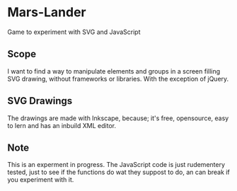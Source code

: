 # Mars-Lander
Game to experiment with SVG and JavaScript

## Scope
I want to find a way to manipulate elements and groups in a screen filling SVG drawing, without frameworks or libraries.
With the exception of jQuery.

## SVG Drawings
The drawings are made with Inkscape, because; it's free, opensource, easy to lern and has an inbuild XML editor.

## Note
This is an experment in progress.
The JavaScript code is just rudementery tested, just to see if the functions do wat they suppost to do, an can break if you experiment with it.
